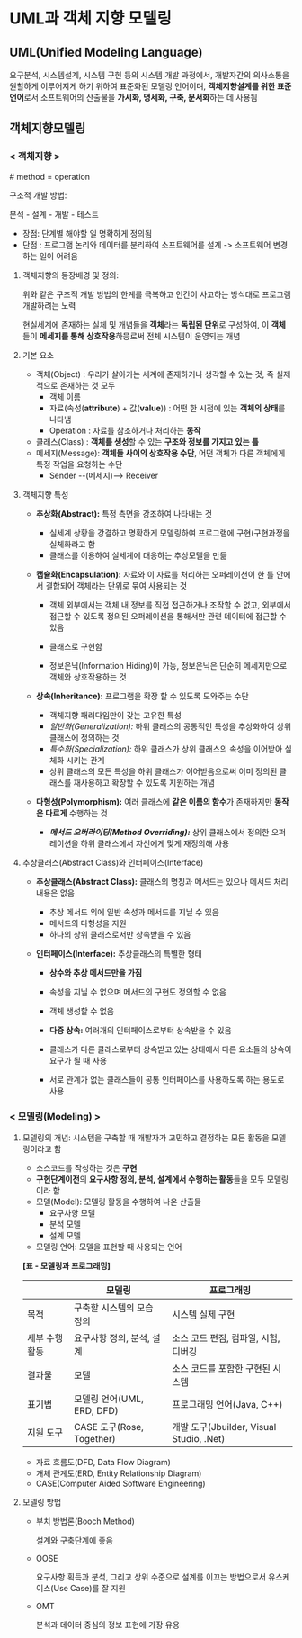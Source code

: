 # UML과 객체 지향 모델링

## UML(Unified Modeling Language)

요구분석, 시스템설계, 시스템 구현 등의 시스템 개발 과정에서, 개발자간의 의사소통을 원할하게 이루어지게 하기 위하여 표준화된 모델링 언어이며, **객체지향설계를 위한 표준 언어**로서 소프트웨어의 산출물을 **가시화, 명세화, 구축, 문서화**하는 데 사용됨



## 객체지향모델링

### < 객체지향 >

\# method = operation

구조적 개발 방법:

분석 - 설계 - 개발 - 테스트

- 장점: 단계별 해야할 일 명확하게 정의됨
- 단점 : 프로그램 논리와 데이터를 분리하여 소프트웨어를 설계 -> 소프트웨어 변경하는 일이 어려움



1. 객체지향의 등장배경 및 정의:

   위와 같은 구조적 개발 방법의 한계를 극복하고 인간이 사고하는 방식대로 프로그램 개발하려는 노력

   현실세계에 존재하는 실체 및 개념들을 **객체**라는 **독립된 단위**로 구성하여, 이 **객체**들이 **메세지를 통해 상호작용**하믕로써 전체 시스템이 운영되는 개념



2. 기본 요소

   - 객체(Object) : 우리가 살아가는 세계에 존재하거나 생각할 수 있는 것, 즉 실제적으로 존재하는 것 모두
     - 객체 이름
     - 자료(속성(**attribute**) + 값(**value**)) : 어떤 한 시점에 있는 **객체의 상태**를 나타냄
     - Operation : 자료를 참조하거나 처리하는 **동작**
   - 클래스(Class) : **객체를 생성**할 수 있는 **구조와 정보를 가지고 있는 틀**
   - 메세지(Message): **객체들 사이의 상호작용 수단**, 어떤 객체가 다른 객체에게 특정 작업을 요청하는 수단
     - Sender --(메세지)--> Receiver

   

3. 객체지향 특성

   - **추상화(Abstract):** 특정 측면을 강조하여 나타내는 것

     - 실세계 상황을 강결하고 명확하게 모델링하여 프로그램에 구현(구현과정을 실체화라고 함
     - 클래스를 이용하여 실세계에 대응하는 추상모델을 만듦

     

   - **캡슐화(Encapsulation):** 자료와 이 자료를 처리하는 오퍼레이션이 한 틀 안에서 결합되어 객체라는 단위로 묶여 사용되는 것

     - 객체 외부에서는 객체 내 정보를 직접 접근하거나 조작할 수 없고, 외부에서 접근할 수 있도록 정의된 오퍼레이션을 통해서만 관련 데이터에 접근할 수 있음
     - 클래스로 구현함

     - 정보은닉(Information Hiding)이 가능, 정보은닉은 단순히 메세지만으로 객체와 상호작용하는 것

     

   - **상속(Inheritance):** 프로그램을 확장 할 수 있도록 도와주는 수단

     - 객체지향 패러다임만이 갖는 고유한 특성
     - *일반화(Generalization):* 하위 클래스의 공통적인 특성을 추상화하여 상위 클래스에 정의하는 것
     - *특수화(Specialization):* 하위 클래스가 상위 클래스의 속성을 이어받아 실체화 시키는 관계
     - 상위 클래스의 모든 특성을 하위 클래스가 이어받음으로써 이미 정의된 클래스를 재사용하고 확장할 수 있도록 지원하는 개념

     

   - **다형성(Polymorphism):** 여러 클래스에 **같은 이름의 함수**가 존재하지만 **동작은 다르게** 수행하는 것

     - ***메서드 오버라이딩(Method Overriding):*** 상위 클래스에서 정의한 오퍼레이션을 하위 클래스에서 자신에게 맞게 재정의해 사용

   

4. 추상클래스(Abstract Class)와 인터페이스(Interface)

   - **추상클래스(Abstract Class):** 클래스의 명칭과 메서드는 있으나 메서드 처리내용은 없음

     - 추상 메서드 외에 일반 속성과 메서드를 지닐 수 있음
     - 메서드의 다형성을 지원
     - 하나의 상위 클래스로서만 상속받을 수 있음

   - **인터페이스(Interface):** 추상클래스의 특별한 형태

     - **상수와 추상 메서드만을 가짐**
     - 속성을 지닐 수 없으며 메서드의 구현도 정의할 수 없음
     - 객체 생성할 수 없음

     - **다중 상속:** 여러개의 인터페이스로부터 상속받을 수 있음
     - 클래스가 다른 클래스로부터 상속받고 있는 상태에서 다른 요소들의 상속이 요구가 될 때 사용
     - 서로 관계가 없는 클래스들이 공통 인터페이스를 사용하도록 하는 용도로 사용



### < 모델링(Modeling) >

1. 모델링의 개념: 시스템을 구축할 때 개발자가 고민하고 결정하는 모든 활동을 모델링이라고 함

   - 소스코드를 작성하는 것은 **구현**
   - **구현단계이전**의 **요구사항 정의, 분석, 설계에서 수행하는 활동**들을 모두 모델링이라 함
   - 모델(Model): 모델링 활동을 수행하여 나온 산출물
     - 요구사항 모델
     - 분석 모델
     - 설계 모델
   - 모델링 언어: 모델을 표현할 때 사용되는 언어

   

   **[표 - 모델링과 프로그래밍]**

   |                | 모델링                     | 프로그래밍                               |
   | -------------- | -------------------------- | ---------------------------------------- |
   | 목적           | 구축할 시스템의 모습 정의  | 시스템 실제 구현                         |
   | 세부 수행 활동 | 요구사항 정의, 분석, 설계  | 소스 코드 편짐, 컴파일, 시험, 디버깅     |
   | 결과물         | 모델                       | 소스 코드를 포함한 구현된 시스템         |
   | 표기법         | 모델링 언어(UML, ERD, DFD) | 프로그래밍 언어(Java, C++)               |
   | 지원 도구      | CASE 도구(Rose, Together)  | 개발 도구(Jbuilder, Visual Studio, .Net) |

   - 자료 흐름도(DFD, Data Flow Diagram)
   - 개체 관계도(ERD, Entity Relationship Diagram)
   - CASE(Computer Aided Software Engineering)

   

2. 모델링 방법

   - 부치 방법론(Booch Method)

     설계와 구축단계에 좋음

   - OOSE

     요구사항 획득과 분석, 그리고 상위 수준으로 설계를 이끄는 방법으로서 유스케이스(Use Case)를 잘 지원

   - OMT

     분석과 데이터 중심의 정보 표현에 가장 유용
